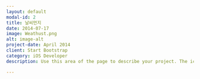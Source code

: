 ```yaml
---
layout: default
modal-id: 2
title: 날씨먼지
date: 2014-07-17
image: Weathust.png
alt: image-alt
project-date: April 2014
client: Start Bootstrap
category: iOS Developer
description: Use this area of the page to describe your project. The icon above is part of a free icon set by <a href="https://sellfy.com/p/8Q9P/jV3VZ/">Flat Icons</a>. On their website, you can download their free set with 16 icons, or you can purchase the entire set with 146 icons for only $12!

---
```

